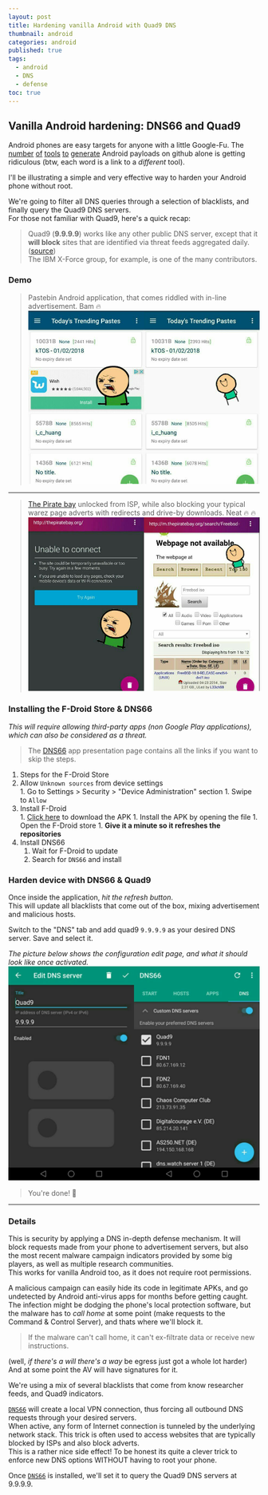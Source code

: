 ```yaml
---
layout: post
title: Hardening vanilla Android with Quad9 DNS
thumbnail: android
categories: android
published: true
tags:
  - android
  - DNS
  - defense
toc: true
---
```


## Vanilla Android hardening: DNS66 and Quad9

Android phones are easy targets for anyone with a little Google-Fu. The [number](https://github.com/AaronVigal/Metasploit-Android) [of](https://github.com/giovannicolonna/msfvenom-backdoor-android) [tools](https://github.com/AhMyth/AhMyth-Android-RAT) [to](https://github.com/Screetsec/TheFatRat) [generate](https://github.com/DoctorsHacking/Argus-RAT) Android payloads on github alone is getting ridiculous (btw, each word is a link to a *different* tool).

I'll be illustrating a simple and very effective way to harden your Android phone without root.  

We're going to filter all DNS queries through a selection of blacklists, and finally query the Quad9 DNS servers.  
For those not familiar with Quad9, here's a quick recap:
> Quad9 (**9.9.9.9**) works like any other public DNS server, except that it **will block** sites that are identified via threat feeds aggregated daily.  ([source](https://arstechnica.com/information-technology/2017/11/new-quad9-dns-service-blocks-malicious-domains-for-everyone/))  
> The IBM X-Force group, for example, is one of the many contributors.

### Demo

> Pastebin Android application, that comes riddled with in-line advertisement. Bam :fire: ![pastebin](https://github.com/khast3x/khast3x.github.io/blob/master/assets/demo/pastebin_all.jpg?raw=true)

------

> [The Pirate bay](thepiratebay.org) unlocked from ISP, while also blocking your typical warez page adverts with redirects and drive-by downloads. Neat :fire: :fire: ![tpb](https://github.com/khast3x/khast3x.github.io/blob/master/assets/demo/tpb_all.jpg?raw=true)



### Installing the F-Droid Store & DNS66

*This will require allowing third-party apps (non Google Play applications), which can also be considered as a threat.*

> The [DNS66](https://f-droid.org/en/packages/org.jak_linux.dns66/) app presentation page contains all the links if you want to skip the steps.

1. Steps for the F-Droid Store  
  1. Allow `Unknown sources` from device settings  
  	1. Go to Settings > Security > "Device Administration" section
  	1. Swipe to `Allow`
  1. Install F-Droid  
  	1. [Click here](https://f-droid.org/FDroid.apk) to download the APK
  	1. Install the APK by opening the file
  	1. Open the F-Droid store
  	1. **Give it a minute so it refreshes the repositories**
1. Install DNS66  
	1. Wait for F-Droid to update
	1. Search for `DNS66` and install

### Harden device with DNS66 & Quad9

Once inside the application, *hit the refresh button*<i class="fa fa-sync"></i>.  
This will update all blacklists that come out of the box, mixing advertisement and malicious hosts.  


Switch to the "DNS" tab and add quad9 ```9.9.9.9``` as your desired DNS server.
Save and select it.  

*The picture below shows the configuration edit page, and what it should look like once activated.*
![quad9](https://github.com/khast3x/khast3x.github.io/blob/master/assets/demo/quad9_all.jpg?raw=true)  


>You're done! :clap:

-----
### Details

This is security by applying a DNS in-depth defense mechanism. It will block requests made from your phone to advertisement servers, but also the most recent malware campaign indicators provided by some big players, as well as multiple research communities.  
This works for vanilla Android too, as it does not require root permissions.  

A malicious campaign can easily hide its code in legitimate APKs, and go undetected by Android anti-virus apps for months before getting caught. The infection might be dodging the phone's local protection software, but the malware has to *call home* at some point (make requests to the Command & Control Server), and thats where we'll block it.  

> If the malware can't call home, it can't ex-filtrate data or receive new instructions.  

(well, *if there's a will there's a way* be egress just got a whole lot harder) And at some point the AV will have signatures for it.  

We're using a mix of several blacklists that come from know researcher feeds, and Quad9 indicators.  


 [`DNS66`](https://f-droid.org/en/packages/org.jak_linux.dns66/)  will create a local VPN connection, thus forcing all outbound DNS requests through your desired servers.  
When active, any form of Internet connection is tunneled by the underlying network stack. This trick is often used to access websites that are typically blocked by ISPs and also block adverts.  
This is a rather nice side effect!
To be honest its quite a clever trick to enforce new DNS options WITHOUT having to root your phone.  

Once [`DNS66`](https://f-droid.org/en/packages/org.jak_linux.dns66/) is installed, we'll set it to query the Quad9 DNS servers at 9.9.9.9.
